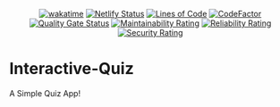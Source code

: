 <div align="center">

  [![wakatime](https://wakatime.com/badge/github/Amir-Pourhadi/Interactive-Quiz.svg)](https://wakatime.com/badge/github/Amir-Pourhadi/Interactive-Quiz)
  [![Netlify Status](https://api.netlify.com/api/v1/badges/19610260-6c2c-47bc-827d-6af85eeb82c2/deploy-status)](https://app.netlify.com/sites/amir-interactive-quiz/deploys)
  [![Lines of Code](https://sonarcloud.io/api/project_badges/measure?project=Amir-Pourhadi_Interactive-Quiz&metric=ncloc)](https://sonarcloud.io/dashboard?id=Amir-Pourhadi_Interactive-Quiz)
  [![CodeFactor](https://www.codefactor.io/repository/github/amir-pourhadi/interactive-quiz/badge)](https://www.codefactor.io/repository/github/amir-pourhadi/interactive-quiz)  
  [![Quality Gate Status](https://sonarcloud.io/api/project_badges/measure?project=Amir-Pourhadi_Interactive-Quiz&metric=alert_status)](https://sonarcloud.io/dashboard?id=Amir-Pourhadi_Interactive-Quiz)
  [![Maintainability Rating](https://sonarcloud.io/api/project_badges/measure?project=Amir-Pourhadi_Interactive-Quiz&metric=sqale_rating)](https://sonarcloud.io/dashboard?id=Amir-Pourhadi_Interactive-Quiz)
  [![Reliability Rating](https://sonarcloud.io/api/project_badges/measure?project=Amir-Pourhadi_Interactive-Quiz&metric=reliability_rating)](https://sonarcloud.io/dashboard?id=Amir-Pourhadi_Interactive-Quiz)
  [![Security Rating](https://sonarcloud.io/api/project_badges/measure?project=Amir-Pourhadi_Interactive-Quiz&metric=security_rating)](https://sonarcloud.io/dashboard?id=Amir-Pourhadi_Interactive-Quiz)
</div>

# Interactive-Quiz
A Simple Quiz App!
